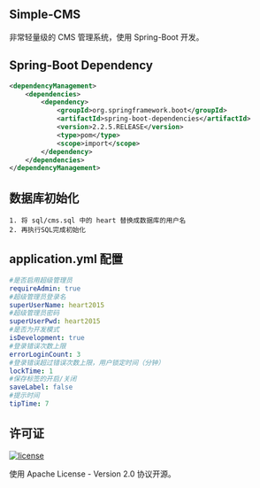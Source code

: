 ## Simple-CMS

 非常轻量级的 CMS 管理系统，使用 Spring-Boot 开发。

## Spring-Boot Dependency

```xml
<dependencyManagement>
    <dependencies>
        <dependency>
            <groupId>org.springframework.boot</groupId>
            <artifactId>spring-boot-dependencies</artifactId>
            <version>2.2.5.RELEASE</version>
            <type>pom</type>
            <scope>import</scope>
        </dependency>
    </dependencies>
</dependencyManagement>
```

## 数据库初始化
```text
1. 将 sql/cms.sql 中的 heart 替换成数据库的用户名
2. 再执行SQL完成初始化
```

## application.yml 配置
```yaml
#是否启用超级管理员
requireAdmin: true
#超级管理员登录名
superUserName: heart2015
#超级管理员密码
superUserPwd: heart2015
#是否为开发模式
isDevelopment: true
#登录错误次数上限
errorLoginCount: 3
#登录错误超过错误次数上限，用户锁定时间（分钟）
lockTime: 1
#保存标签的开启/关闭
saveLabel: false
#提示时间
tipTime: 7
```

## 许可证

[![license](https://img.shields.io/github/license/thinktkj/smrpc.svg?style=flat-square)](https://github.com/thinktkj/smrpc/blob/master/LICENSE)

使用 Apache License - Version 2.0 协议开源。